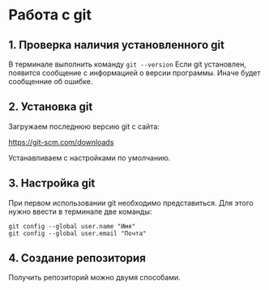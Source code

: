 # Работа с git
## 1. Проверка наличия установленного git
В терминале выполнить команду `git --version`
Если git установлен, появится сообщение с информацией о версии программы. Иначе будет сообщенние об ошибке.

## 2. Установка git
Загружаем последнюю версию git с сайта:

https://git-scm.com/downloads

Устанавливаем с настройками по умолчанию.

## 3. Настройка git
При первом использовании git необходимо представиться. Для этого нужно ввести в терминале две команды:
```
git config --global user.name "Имя"
git config --global user.email "Почта"
```

## 4. Создание репозитория
Получить репозиторий можно двумя способами.
